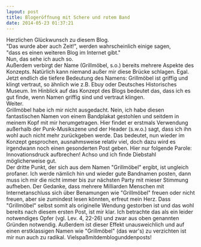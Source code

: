 ```yaml
---
layout: post
title: Blogeröffnung mit Schere und rotem Band
date: 2014-05-23 01:37:21 
---
```


Herzlichen Glückwunsch zu diesem Blog.<br>
"Das wurde aber auch Zeit!", werden wahrscheinlich einige sagen,<br> "dass es einen weiteren Blog im Internet gibt."<br>
Nun, das sehe ich auch so.<br>
Außerdem verbirgt der Name (Grillmöbel, s.o.) bereits mehrere Aspekte des Konzepts. Natürlich kann niemand außer mir diese Brücke schlagen. Egal. Jetzt endlich die tiefere Bedeutung des Namens:
Grillmöbel ist griffig und klingt vertraut, so ähnlich wie z.B. Ebuy oder Deutsches Historisches Museum. Im Hinblick auf das Konzept des Blogs bedeutet das, dass ich es gut finde, wenn Namen griffig sind und vertraut klingen.<br>
Weiter.<br> 
Grillmöbel habe ich mir nicht ausgedacht. Nein, ich habe diesen fantastischen Namen von einem Bandplakat gestohlen und seitdem in meinem Kopf mit mir herumgetragen. Hier findet er erstmals Verwendung außerhalb der Punk-Musikszene und der Header (s.w.o.) sagt, dass ich ihn wohl auch nicht mehr zurückgeben werde. Das bedeutet, nun wieder im Konzept gesprochen, ausnahmsweise relativ viel, doch dazu wird es irgendwann noch einen gesonderten Post geben. Hier nur folgende Parole: Innovationsdruck aufbrechen!
Achso und ich finde Diebstahl möglicherweise gut.<br>
Der dritte Punkt, der sich aus dem Namen "Grillmöbel" ergibt, ist ungleich profaner. Ich werde nämlich hin und wieder gute Bandnamen posten, dann muss ich mir die nicht immer bis zur nächsten Party mit mieser Stimmung aufheben. Der Gedanke, dass mehrere Milliarden Menschen mit Internetanschluss sich über Benamungen wie "Grillmöbel" freuen oder nicht freuen, aber sie zumindest lesen könnten, erfreut mein Herz. 
Dass "Grillmöbel" selbst somit als originelle Wendung gestorben ist und das wohl bereits nach diesem ersten Post, ist mir klar. Ich betrachte das als ein leider notwendiges Opfer (vgl. Lev. 4, 22-26) und zwar aus oben genannten Gründen notwendig. Außerdem ist dieser Effekt unausweichlich und auf einen erstklassigen Namen wie "Grillmöbel" (das war's) zu verzichten ist mir nun auch zu radikal.
Vielspaßmitdemblogunddenposts! 
